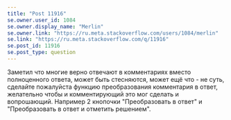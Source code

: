 ```yaml
---
title: "Post 11916"
se.owner.user_id: 1084
se.owner.display_name: "Merlin"
se.owner.link: "https://ru.meta.stackoverflow.com/users/1084/merlin"
se.link: "https://ru.meta.stackoverflow.com/q/11916"
se.post_id: 11916
se.post_type: question
---
```

<p>Заметил что многие верно отвечают в комментариях вместо полноценного ответа, может быть стесняются, может ещё что - не суть, сделайте пожалуйста функцию преобразования комментария в ответ, желательно чтобы и комментирующий это мог сделать и вопрошающий. Например 2 кнопочки &quot;Преобразовать в ответ&quot; и &quot;Преобразовать в ответ и отметить решением&quot;.</p>
